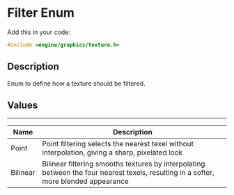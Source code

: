 # Filter Enum

Add this in your code:
```cpp
#include <engine/graphics/texture.h>
```

## Description

Enum to define how a texture should be filtered.

## Values

---
| Name | Description |
|-|-|
Point | Point filtering selects the nearest texel without interpolation, giving a sharp, pixelated look
Bilinear | Bilinear filtering smooths textures by interpolating between the four nearest texels, resulting in a softer, more blended appearance